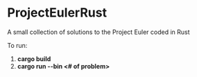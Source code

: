# ProjectEulerRust
A small collection of solutions to the Project Euler coded in Rust

To run:
1. **cargo build**
2. **cargo run --bin <# of problem>**
